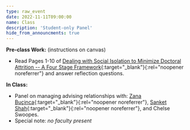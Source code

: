 ```yaml
---
type: raw_event
date: 2022-11-11T09:00:00
name: Class
description: 'Student-only Panel'
hide_from_announcments: true
---
```


**Pre-class Work:** (instructions on canvas)
* Read Pages 1-10 of [Dealing with Social Isolation to Minimize Doctoral Attrition -- A Four Stage Framework](http://www.ijds.org/Volume2/IJDSv2p033-049Ali28.pdf){:target="_blank"}{:rel="noopener noreferrer"} and answer reflection questions.

**In Class:**
* Panel on managing advising relationships with: [Zana Buçinca](https://zbucinca.owlstown.net/){:target="_blank"}{:rel="noopener noreferrer"}, [Sanket Shah](https://sanketkshah.github.io/){:target="_blank"}{:rel="noopener noreferrer"}, and Chelse Swoopes.
* Special note: *no faculty present*
